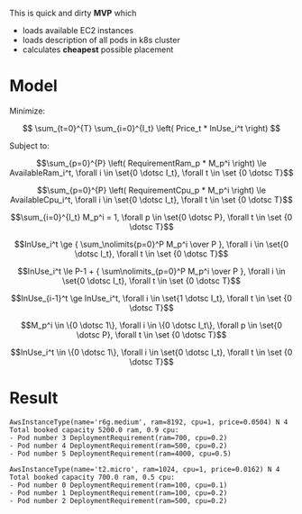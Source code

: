 This is quick and dirty **MVP** which

- loads available EC2 instances
- loads description of all pods in k8s cluster 
- calculates **cheapest** possible placement

# Model

Minimize:

$$
\sum_{t=0}^{T} \sum_{i=0}^{I_t} \left( Price_t * InUse_i^t \right)
$$


Subject to:

$$\sum_{p=0}^{P} \left( RequirementRam_p * M_p^i \right) \le AvailableRam_i^t, \forall i \in \set{0 \dotsc I_t}, \forall t \in \set {0 \dotsc T}$$

$$\sum_{p=0}^{P} \left( RequirementCpu_p * M_p^i \right) \le AvailableCpu_i^t, \forall i \in \set{0 \dotsc I_t}, \forall t \in \set {0 \dotsc T}$$

$$\sum_{i=0}^{I_t} M_p^i = 1, \forall p \in \set{0 \dotsc P}, \forall t \in \set {0 \dotsc T}$$

$$InUse_i^t \ge { \sum_\nolimits{p=0}^P M_p^i  \over P }, \forall i \in \set{0 \dotsc I_t}, \forall t \in \set {0 \dotsc T}$$

$$InUse_i^t \le P-1 + { \sum\nolimits_{p=0}^P M_p^i  \over P }, \forall i \in \set{0 \dotsc I_t}, \forall t \in \set {0 \dotsc T}$$

$$InUse_{i-1}^t \ge InUse_i^t, \forall i \in \set{1 \dotsc I_t}, \forall t \in \set {0 \dotsc T}$$

$$M_p^i \in \{0 \dotsc 1\}, \forall i \in \{0 \dotsc I_t\}, \forall p \in \set{0 \dotsc P}, \forall t \in \set {0 \dotsc T}$$

$$InUse_i^t  \in \{0 \dotsc 1\}, \forall i \in \set{0 \dotsc I_t}, \forall t \in \set {0 \dotsc T}$$

# Result
```
AwsInstanceType(name='r6g.medium', ram=8192, cpu=1, price=0.0504) N 4 Total booked capacity 5200.0 ram, 0.9 cpu:
- Pod number 3 DeploymentRequirement(ram=700, cpu=0.2)
- Pod number 4 DeploymentRequirement(ram=500, cpu=0.2)
- Pod number 5 DeploymentRequirement(ram=4000, cpu=0.5)

AwsInstanceType(name='t2.micro', ram=1024, cpu=1, price=0.0162) N 4 Total booked capacity 700.0 ram, 0.5 cpu:
- Pod number 0 DeploymentRequirement(ram=100, cpu=0.1)
- Pod number 1 DeploymentRequirement(ram=100, cpu=0.2)
- Pod number 2 DeploymentRequirement(ram=500, cpu=0.2)
```